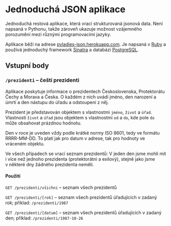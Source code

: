 # Jednoduchá JSON aplikace

Jednoduchá restová aplikace, která vrací strukturovaná jsonová data. Není
napsaná v Pythonu, takže zároveň ukazuje možnost vzájemného porozumění mezi
různými programovacími jazyky.

Aplikace běží na adrese
[pyladies-json.herokuapp.com](https://pyladies-json.herokuapp.com/). Je napsaná
v [Ruby](http://www.ruby-lang.org/) a používá jednoduchý framework
[Sinatra](http://www.sinatrarb.com/) a databázi
[PostgreSQL](http://www.postgresql.org/).

## Vstupní body

### `/prezidenti` – čeští prezidenti

Aplikace poskytuje informace o prezidentech Československa, Protektorátu Čechy a
Morava a Česka. O každém z nich uvádí jméno, den narození a úmrtí a den nástupu
do úřadu a odstoupení z něj.

Prezident je představován objektem s vlastnostmi `jméno`, `život` a `úřad`.
Vlastnosti `život` a `úřad` jsou objektem s vlastnostmi `od` a `do`, kde pole
`do` může obsahovat prázdnou hodnotu.

Den v roce je uveden vždy podle krátké normy ISO 8601, tedy ve formátu
RRRR-MM-DD. To platí jak pro datum v adrese, tak pro hodnoty ve vráceném
objektu.

Ve všech případech se vrací seznam prezidentů: V jeden den jsme mohli mít i více
než jednoho prezidenta (protektorátní a exilový), stejně jako jsme v některé dny
žádného prezidenta neměli.

#### Použití

`GET /prezidenti/všichni` – seznam všech prezidentů

`GET /prezidenti/[rok]` – seznam všech prezidentů úřadujících v zadaný rok;
příklad: `/prezidenti/1987`

`GET /prezidenti/[datum]` – seznam všech prezidentů úřadujících v zadaný den; příklad:
`/prezidenti/1987-10-26`
